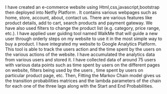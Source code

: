 
 I have created an e-commerce website using Html,css,javascript,bootstrap then deployed into Netfly Platform . 
 It contains various webpages such as home, store, account, about,
contact us. There are various features like product details, add to cart, search products and
payment gateway. We have also used filters to change the product list (e.g. category, price range,
etc.). I have applied user guiding tool named WalkMe that will guide a new user through orderly
steps on my website to use it in the most simple way to buy a product. I have integrated my
website to Google Analytics Platform. This tool is able to track the users action
and the time spent by the users on the various actions of the website. I have accumulated the
analytics data from various users and stored it. I have collected data of around 75 users with
various data points such as time spent by users on the different pages on website, filters being
used by the users , time spent by users on particular product page, etc. Then, Fitting the Markov
Chain model gives us the transition probabilities matrices and the lambda parameters of the chain
for each one of the three lags along with the Start and End Probabilities.

